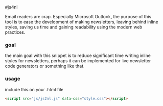 #js4nl 

Email readers are crap. Especially Microsoft Outlook, the purpose of this tool is to ease the development of making 
newsletters, leaving behind inline styles, saving us time and gaining readability using the modern web practices.


### goal
the main goal with this snippet is to reduce significant time writing inline styles for newsletters,
perhaps it can be implemented for live newsletter code generators or something like that.

### usage

include this on your .html file
``` html
<script src="js/js2nl.js" data-css="style.css"></script>
